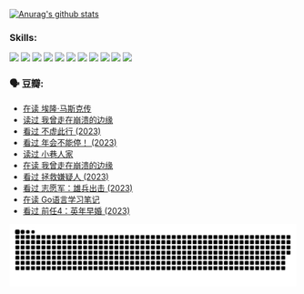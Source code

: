 
[![Anurag's github stats](https://github-readme-stats.vercel.app/api?username=w940853815)](https://github.com/anuraghazra/github-readme-stats)

### Skills:

<code><img height="32" src="https://cdn.jsdelivr.net/npm/simple-icons@v5/icons/python.svg"></code>
<code><img height="32" src="https://cdn.jsdelivr.net/npm/simple-icons@v5/icons/javascript.svg"></code>
<code><img height="32" src="https://cdn.jsdelivr.net/npm/simple-icons@v5/icons/django.svg"></code>
<code><img height="32" src="https://cdn.jsdelivr.net/npm/simple-icons@v5/icons/flask.svg"></code>
<code><img height="32" src="https://cdn.jsdelivr.net/npm/simple-icons@v5/icons/vuetify.svg"></code>
<code><img height="32" src="https://cdn.jsdelivr.net/npm/simple-icons@v5/icons/git.svg"></code>
<code><img height="32" src="https://cdn.jsdelivr.net/npm/simple-icons@v5/icons/docker.svg"></code>
<code><img height="32" src="https://cdn.jsdelivr.net/npm/simple-icons@v5/icons/postgresql.svg"></code>
<code><img height="32" src="https://cdn.jsdelivr.net/npm/simple-icons@v5/icons/elasticsearch.svg"></code>
<code><img height="32" src="https://cdn.jsdelivr.net/npm/simple-icons@v5/icons/macos.svg"></code>
<code><img height="32" src="https://cdn.jsdelivr.net/npm/simple-icons@v5/icons/linux.svg"></code>

### 🗣 豆瓣:

<!-- DOUBAN-ACTIVITIES:START -->
- [在读 埃隆·马斯克传](https://www.douban.com/people/136069238/status/4500417190/?_i=06358007)
- [读过 我曾走在崩溃的边缘](https://www.douban.com/people/136069238/status/4500416754/?_i=06358007)
- [看过 不虚此行‎ (2023)](https://www.douban.com/people/136069238/status/4499973052/?_i=06358007)
- [看过 年会不能停！‎ (2023)](https://www.douban.com/people/136069238/status/4498582002/?_i=06358007)
- [读过 小巷人家](https://www.douban.com/people/136069238/status/4489290935/?_i=06358007)
- [在读 我曾走在崩溃的边缘](https://www.douban.com/people/136069238/status/4489290559/?_i=06358007)
- [看过 拯救嫌疑人‎ (2023)](https://www.douban.com/people/136069238/status/4477421513/?_i=06358007)
- [看过 志愿军：雄兵出击‎ (2023)](https://www.douban.com/people/136069238/status/4465247367/?_i=06358007)
- [在读 Go语言学习笔记](https://www.douban.com/people/136069238/status/4459852901/?_i=06358007)
- [看过 前任4：英年早婚‎ (2023)](https://www.douban.com/people/136069238/status/4458320768/?_i=06358007)
<!-- DOUBAN-ACTIVITIES:END -->


![Snake animation](https://raw.githubusercontent.com/w940853815/w940853815/output/github-contribution-grid-snake.svg)

<!--
**w940853815/w940853815** is a ✨ _special_ ✨ repository because its `README.md` (this file) appears on your GitHub profile.

Here are some ideas to get you started:

- 🔭 I’m currently working on ...
- 🌱 I’m currently learning ...
- 👯 I’m looking to collaborate on ...
- 🤔 I’m looking for help with ...
- 💬 Ask me about ...
- 📫 How to reach me: ...
- 😄 Pronouns: ...
- ⚡ Fun fact: ...
-->
